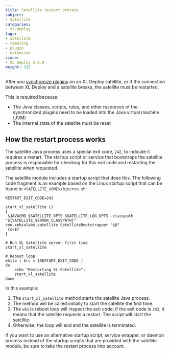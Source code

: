 ```yaml
---
title: Satellite restart process
subject:
- Satellite
categories:
- xl-deploy
tags:
- satellite
- remoting
- plugin
- extension
since:
- XL Deploy 5.0.0
weight: 312
---
```


After you [synchronize plugins](/xl-deploy/how-to/synchronize-plugins-with-a-satellite-server.html) on an XL Deploy satellite, or if the connection between XL Deploy and a satellite breaks, the satellite must be restarted.

This is required because:

* The Java classes, scripts, rules, and other resources of the synchronized plugins need to be loaded into the Java virtual machine (JVM)
* The internal state of the satellite must be reset

## How the restart process works

The satellite Java process uses a special exit code, `242`, to indicate it requires a restart. The startup script or service that bootstraps the satellite process is responsible for checking for this exit code and restarting the satellite when requested.

The satellite module includes a startup script that does this. The following code fragment is an example based on the Linux startup script that can be found in `<SATELLITE_HOME>/bin/run.sh`:

    RESTART_EXIT_CODE=242

    start_xl_satellite ()
    {
     $JAVACMD $SATELLITE_OPTS $SATELLITE_LOG_OPTS -classpath "${SATELLITE_SERVER_CLASSPATH}" com.xebialabs.satellite.SatelliteBootstrapper "$@"
     rc=$?
    }

    # Run XL Satellite server first time
    start_xl_satellite

    # Reboot loop
    while [ $rc = $RESTART_EXIT_CODE ]
    do
        echo "Restarting XL-Satellite";
        start_xl_satellite
    done

In this example:

1. The `start_xl_satellite` method starts the satellite Java process.
1. The method will be called initially to start the satellite the first time.
1. The `while` reboot loop will inspect the exit code; if the exit code is `242`, it means that the satellite requests a restart. The script will start the satellite.
1. Otherwise, the loop will end and the satellite is terminated.

If you want to use an alternative startup script, service wrapper, or daemon process instead of the startup scripts that are provided with the satellite module, be sure to take the restart process into account.
